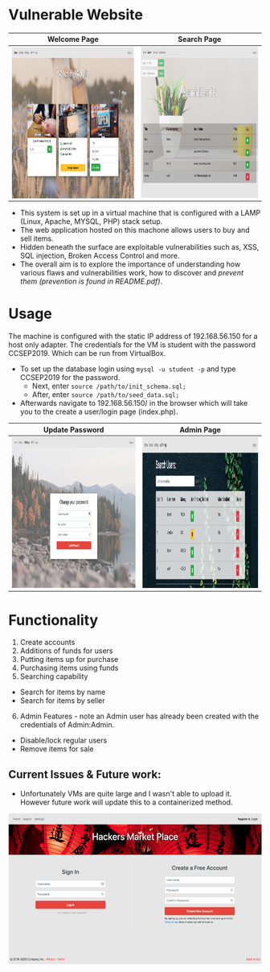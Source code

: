 # Vulnerable Website


Welcome Page          | Search Page
:-------------------------:|:-------------------------:
<img align="center" src="./ScreenShots/Welcome.png" width="600" height="300"> | <img src="./ScreenShots/searching.png" width="600" height="300"> 

* This system is set up in a virtual machine that is configured with a LAMP (Linux, Apache, MYSQL, PHP) stack setup. 
* The web application hosted on this machone allows users to buy and sell items. 
* Hidden beneath the surface are exploitable vulnerabilities such as, XSS, SQL injection, Broken Access Control and more.
* The overall aim is to explore the importance of understanding how various flaws and vulnerabilities work, how to discover and *prevent them (prevention is found in README.pdf)*.

# Usage
The machine is configured with the static IP address of 192.168.56.150 for a host only adapter. 
The credentials for the VM is student with the password CCSEP2019. Which can be run from VirtualBox.

* To set up the database login using `mysql -u student -p` and type CCSEP2019 for the password.
    * Next, enter `source /path/to/init_schema.sql;`
    * After, enter `source /path/to/seed_data.sql;`
* Afterwards navigate to 192.168.56.150/ in the browser which will take you to the create a user/login page (index.php).

Update Password          | Admin Page
:-------------------------:|:-------------------------:
<img src="./ScreenShots/password.png" width="600" height="300"> | <img src="./ScreenShots/admin.png" width="600" height="300"> 


# Functionality
1. Create accounts
2. Additions of funds for users
3. Putting items up for purchase
4. Purchasing items using funds
5. Searching capability
  * Search for items by name 
  * Search for items by seller
6. Admin Features - note an Admin user has already been created with the credentials of Admin:Admin.
  * Disable/lock regular users 
  * Remove items for sale

## Current Issues & Future work: 
* Unfortunately VMs are quite large and I wasn't able to upload it. However future work will update this to a containerized method.

<img src="./ScreenShots/login.png" width="600" height="300">
